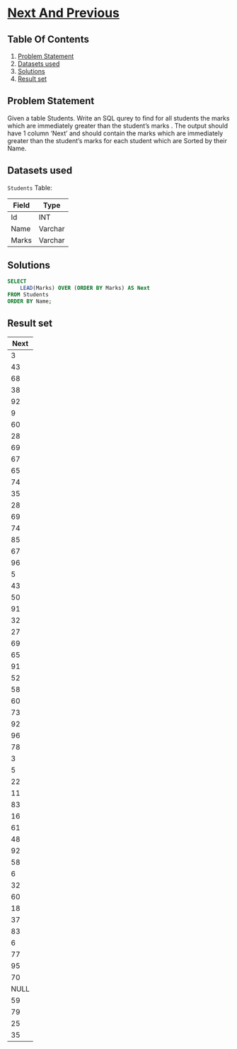 # [Next And Previous](https://www.interviewbit.com/problems/next-and-previous/)

## Table Of Contents
1. [Problem Statement](#problem-statement)
2. [Datasets used](#datasets-used)
3. [Solutions](#solutions)
4. [Result set](#result-set)

## Problem Statement

Given a table Students. Write an SQL qurey to find for all students the marks which are immediately greater than the student’s marks . The output should have 1 column ‘Next’ and should contain the marks which are immediately greater than the student’s marks for each student which are Sorted by their Name.

## Datasets used

```Students``` Table:

| Field | Type    |
| ----- | ------- |
| Id    | INT     |
| Name  | Varchar |
| Marks | Varchar |

## Solutions

```sql
SELECT 
    LEAD(Marks) OVER (ORDER BY Marks) AS Next
FROM Students
ORDER BY Name;
```

## Result set

| **Next** |
| -------- |
| 3        |
| 43       |
| 68       |
| 38       |
| 92       |
| 9        |
| 60       |
| 28       |
| 69       |
| 67       |
| 65       |
| 74       |
| 35       |
| 28       |
| 69       |
| 74       |
| 85       |
| 67       |
| 96       |
| 5        |
| 43       |
| 50       |
| 91       |
| 32       |
| 27       |
| 69       |
| 65       |
| 91       |
| 52       |
| 58       |
| 60       |
| 73       |
| 92       |
| 96       |
| 78       |
| 3        |
| 5        |
| 22       |
| 11       |
| 83       |
| 16       |
| 61       |
| 48       |
| 92       |
| 58       |
| 6        |
| 32       |
| 60       |
| 18       |
| 37       |
| 83       |
| 6        |
| 77       |
| 95       |
| 70       |
| NULL     |
| 59       |
| 79       |
| 25       |
| 35       |